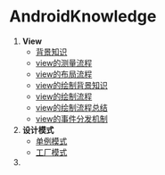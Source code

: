 # AndroidKnowledge

1. **View**
   * [背景知识](/View/1KnowledgeBackground.md)
   * [view的测量流程](/View/2Measure.md)
   * [view的布局流程](/View/3Layout.md)
   * [view的绘制背景知识](/View/4DrawBackground.md)
   * [view的绘制流程](/View/5Draw.md)
   * [view的绘制流程总结](/View/6Conclusion.md)
   * [view的事件分发机制](/View/7Event.md)
2. **设计模式**
   * [单例模式](/DesignPattern/singleton.md)
   * [工厂模式](/DesignPattern/factory.md)
3. 